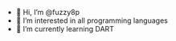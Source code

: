 - 👋 Hi, I’m @fuzzy8p
- 👀 I’m interested in all programming languages
- 🌱 I’m currently learning DART


<!---
fuzzy8p/fuzzy8p is a ✨ special ✨ repository because its `README.md` (this file) appears on your GitHub profile.
You can click the Preview link to take a look at your changes.
--->
